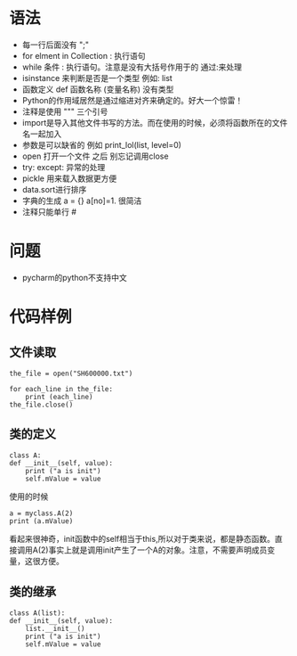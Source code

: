 # 语法
* 每一行后面没有 ";"
* for elment in Collection : 执行语句
* while 条件 : 执行语句。注意是没有大括号作用于的 通过:来处理
* isinstance 来判断是否是一个类型 例如: list
* 函数定义 def 函数名称 (变量名称) 没有类型
* Python的作用域居然是通过缩进对齐来确定的。好大一个惊雷！
* 注释是使用 """ 三个引号 
* import是导入其他文件书写的方法。而在使用的时候，必须将函数所在的文件名一起加入
* 参数是可以缺省的 例如 print_lol(list, level=0)
* open 打开一个文件 之后 别忘记调用close
* try: except: 异常的处理
* pickle 用来载入数据更方便
* data.sort进行排序
* 字典的生成 a = {} a[no]=1. 很简洁
* 注释只能单行 #
# 问题
* pycharm的python不支持中文

# 代码样例

## 文件读取
	
	the_file = open("SH600000.txt")

	for each_line in the_file:
    	print (each_line)
	the_file.close()
	
## 类的定义
	class A:
    def __init__(self, value):
        print ("a is init")
        self.mValue = value
        
使用的时候

	a = myclass.A(2)
	print (a.mValue)
	
看起来很神奇，init函数中的self相当于this,所以对于类来说，都是静态函数。直接调用A(2)事实上就是调用init产生了一个A的对象。注意，不需要声明成员变量，这很方便。

## 类的继承

	class A(list):
    def __init__(self, value):
        list.__init__()
        print ("a is init")
        self.mValue = value